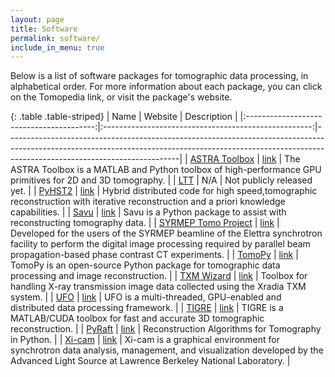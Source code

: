 ```yaml
---
layout: page
title: Software
permalink: software/
include_in_menu: true
---
```


Below is a list of software packages for tomographic data processing, in 
alphabetical order. For more information about each package, you can click on
the Tomopedia link, or visit the package's website.

[//]: # (Note: you can use http://www.tablesgenerator.com/markdown_tables to more easily)
[//]: # (edit the markdown table.)

{: .table .table-striped}
|                   Name                   |                        Website                       | Description                                                                                                                                                                                           |
|:----------------------------------------:|:----------------------------------------------------:|-------------------------------------------------------------------------------------------------------------------------------------------------------------------------------------------------------|
|     [ASTRA Toolbox](/software/astra/)    |         [link](http://www.astra-toolbox.com/)        | The ASTRA Toolbox is a MATLAB and Python toolbox of high-performance GPU primitives for 2D and 3D tomography.                                                                                         |
|           [LTT](/software/ltt)           |                          N/A                         | Not publicly released yet.                                                                                                                                                                            |
|        [PyHST2](/software/pyhst2/)       |  [link](https://forge.epn-campus.eu/projects/pyhst2) | Hybrid distributed code for high speed,tomographic reconstruction with iterative reconstruction and a priori knowledge capabilities.                                                                  |
|          [Savu](/software/savu/)         |          [link](https://savu.readthedocs.io)         | Savu is a Python package to assist with reconstructing tomography data.                                                                                                                               |
| [SYRMEP Tomo Project](/software/syrmep/) |      [link](https://github.com/ElettraSciComp/)      | Developed for the users of the SYRMEP beamline of the Elettra synchrotron facility to perform the digital image processing required by parallel beam propagation-based phase contrast CT experiments. |
|        [TomoPy](/software/tomopy)        |            [link](http://tomopy.rtfd.org/)           | TomoPy is an open-source Python package for tomographic data processing and image reconstruction.                                                                                                     |
|        [TXM Wizard](/software/txm)       | [link](https://sourceforge.net/projects/txm-wizard/) | Toolbox for handling X-ray transmission image data collected using the Xradia TXM system.                                                                                                             |
|           [UFO](/software/ufo/)          |        [link](http://ufo-core.readthedocs.io/)       | UFO is a multi-threaded, GPU-enabled and distributed data processing framework.                                                                                                                       |
|           [TIGRE](/software/tigre/)          |        [link](https://github.com/CERN/TIGRE)       | TIGRE is a MATLAB/CUDA toolbox for fast and accurate 3D tomographic reconstruction.                                                                                                                       |
|           [PyRaft](/software/pyraft/)          |        [link](https://github.com/exmiqueles/pyraft)       | Reconstruction Algorithms for Tomography in Python.                                                                                                                       |
|        [Xi-cam](/software/xi-cam/)       |     [link](https://github.com/ronpandolfi/Xi-cam)    | Xi-cam is a graphical environment for synchrotron data analysis, management, and visualization developed by the Advanced Light Source at Lawrence Berkeley National Laboratory.                       |